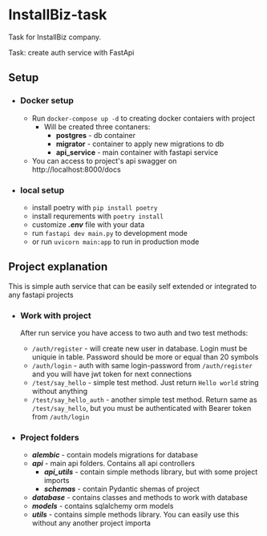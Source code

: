 # InstallBiz-task
Task for InstallBiz company.

Task: create auth service with FastApi

## Setup
- ### Docker setup
    - Run `docker-compose up -d` to creating docker contaiers with project
        - Will be created three contaners:
            - __postgres__ - db container
            - __migrator__ - container to apply new migrations to db
            - __api_service__ - main container with fastapi service
    - You can access to project's api swagger on http://localhost:8000/docs

- ### local setup
    - install poetry with `pip install poetry`
    - install requrements with `poetry install`
    - customize __*.env*__ file with your data
    - run `fastapi dev main.py` to development mode
    - or run `uvicorn main:app` to run in production mode

## Project explanation
This is simple auth service that can be easily self extended or integrated to any fastapi projects

- ### Work with project

    After run service you have access to two auth and two test methods:

    - `/auth/register` - will create new user in database. Login must be uniquie in table. Password should be more or equal than 20 symbols
    - `/auth/login` - auth with same login-password from `/auth/register` and you will have jwt token for next connections
    - `/test/say_hello` - simple test method. Just return `Hello world` string without anything
    - `/test/say_hello_auth` - another simple test method. Return same as `/test/say_hello`, but you must be authenticated with Bearer token from `/auth/login`

- ### Project folders
    - __*alembic*__ - contain models migrations for database
    - __*api*__ - main api folders. Contains all api controllers
        - __*api_utils*__ - contain simple methods library, but with some project imports
        - __*schemas*__ - contain Pydantic shemas of project
    - __*database*__ - contains classes and methods to work with database
    - __*models*__ - contains sqlalchemy orm models
    - __*utils*__ - contains simple methods library. You can easily use this without any another project importa
